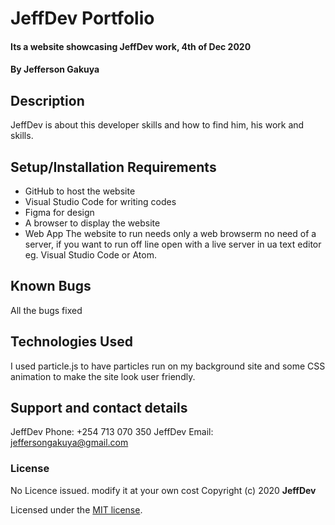 # JeffDev Portfolio
#### Its a website showcasing JeffDev work, 4th of Dec 2020
#### By **Jefferson Gakuya**
## Description
JeffDev is about this developer skills and how to find him, his work and skills.
## Setup/Installation Requirements
* GitHub to host the website
* Visual Studio Code for writing codes
* Figma for design
* A browser to display the website
* Web App
The website to run needs only a web browserm no need of a server, if you want to run off line open with a live server in ua text editor eg. Visual Studio Code or Atom.
## Known Bugs
All the bugs fixed
## Technologies Used
I used particle.js to have particles run on my background site and some CSS animation to make the site look user friendly.
## Support and contact details
JeffDev Phone: +254 713 070 350
JeffDev Email: jeffersongakuya@gmail.com 
### License
No Licence issued. modify it at your own cost
Copyright (c) 2020 **JeffDev**

Licensed under the [MIT license](LICENSE).